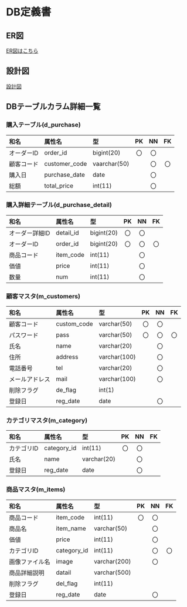 # DB定義書
## ER図
[ER図はこちら](https://github.com/Aso2001033/2021sys-design/blob/main/mye-r.md "ER図はこちら")

## 設計図
[設計図](https://www.figma.com/file/Pqxi2y44YTWSKGWWfdttzX/Mydesign "設計図")

## DBテーブルカラム詳細一覧

### 購入テーブル(d_purchase)
 |和名|属性名|型|PK|NN|FK|
 |:---|:---|:---|:---:|:---:|:---:|
 |オーダーID|order_id|bigint(20)|〇|〇||
 |顧客コード|customer_code|vaarchar(50)||〇|〇|
 |購入日|purchase_date|date||〇||
 |総額|total_price|int(11)||〇||
 
 ### 購入詳細テーブル(d_purchase_detail)
 |和名|属性名|型|PK|NN|FK|
 |:---|:---|:---|:---:|:---:|:---:|
 |オーダー詳細ID|detail_id|bigint(20)|〇|〇||
 |オーダーID|order_id|bigint(20)|〇|〇|〇|
 |商品コード|item_code|int(11)||〇||
 |価値|price|int(11)||〇||
 |数量|num|int(11)||〇||
 
 ### 顧客マスタ(m_customers)
 |和名|属性名|型|PK|NN|FK|
 |:---|:---|:---|:---:|:---:|:---:|
 |顧客コード|custom_code|varchar(50)|〇|〇||
 |パスワード|pass|varchar(50)|〇|〇|〇|
 |氏名|name|varchar(20)||〇||
 |住所|address|varchar(100)||〇||
 |電話番号|tel|varchar(20)||〇||
 |メールアドレス|mail|varchar(100)||〇||
 |削除フラグ|de_flag|int(1)||||
 |登録日|reg_date|date||〇||
 
 ### カテゴリマスタ(m_category)
 |和名|属性名|型|PK|NN|FK|
 |:---|:---|:---|:---:|:---:|:---:|
 |カテゴリID|category_id|int(11)|〇|〇||
 |氏名|name|varchar(20)||〇||
 |登録日|reg_date|date||〇||
 
 ### 商品マスタ(m_items)
 |和名|属性名|型|PK|NN|FK|
 |:---|:---|:---|:---:|:---:|:---:|
 |商品コード|item_code|int(11)|〇|〇||
 |商品名|item_name|varchar(50)||〇||
 |価値|price|int(11)||〇||
 |カテゴリID|category_id|int(11)||〇|〇|
 |画像ファイル名|image|varchar(200)||〇||
 |商品詳細説明|datail|varchar(500)||||
 |削除フラグ|del_flag|int(11)||||
 |登録日|reg_date|date||〇||
 

